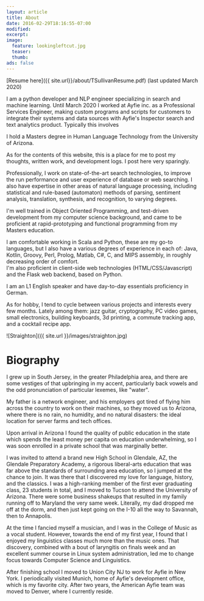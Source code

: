 ```yaml
---
layout: article
title: About
date: 2016-02-29T18:16:55-07:00
modified:
excerpt:
image:
  feature: lookingleftcut.jpg
  teaser:
  thumb:
ads: false
---
```


[Resume here]({{ site.url}}/about/TSullivanResume.pdf) (last updated March 2020)

I am a python developer and NLP engineer specializing in search and machine learning. Until March 2020 I worked at Ayfie 
inc. as a Professional Services Engineer, making custom programs and scripts for customers to integrate their systems and
data sources with Ayfie's Inspector search and text analytics product. Typically this involves  

I hold a Masters degree in Human Language Technology from the University of Arizona. 

As for the contents of this website, this is a place for me to post my thoughts, written work, and development logs. I post here very sparingly. 



Professionally, I work on state-of-the-art search technologies, to improve the run performance and user experience of database or web searching. I also have expertise in other areas of natural language processing, including statistical and rule-based (automaton) methods of parsing, sentiment analysis, translation, synthesis, and recognition, to varying degrees. 

I'm well trained in Object Oriented Programming, and test-driven development from my computer science background, and came 
to be proficient at rapid-prototyping and functional programming from my Masters education.

I am comfortable working in Scala and Python, these are my go-to languages, but I also have a various degrees of experience in
 each of: Java, Kotlin, Groovy, Perl, Prolog, Matlab, C#, C, and MIPS assembly, in roughly decreasing order of comfort.  
 I'm also proficient in client-side web technologies (HTML/CSS/Javascript) and the Flask web backend, based on Python.
 
I am an L1 English speaker and have day-to-day essentials proficiency in German. 

As for hobby, I tend to cycle between various projects and interests every few months. Lately among them: jazz guitar, 
cryptography, PC video games, small electronics, building keyboards, 3d printing, a commute tracking app, and a cocktail
  recipe app.  

![Straighton]({{ site.url }}/images/straighton.jpg)


# Biography

I grew up in South Jersey, in the greater Philadelphia area, and there are some vestiges of that upbringing in my accent,
 particularly back vowels and the odd pronunciation of particular lexemes, like "water". 

My father is a network engineer, and his employers got tired of flying him across the country to work on their machines,
 so they moved us to Arizona, where there is no rain, no humidity, and no natural disasters: the ideal location for server 
 farms and tech offices. 

Upon arrival in Arizona I found the quality of public education in the state which spends the least money per capita on 
education underwhelming, so I was soon enrolled in a private school that was marginally better. 

I was invited to attend a brand new High School in Glendale, AZ, the Glendale Preparatory Academy, a rigorous liberal-arts 
education that was far above the standards of surrounding area education, so I jumped at the chance to join. It was there
 that I discovered my love for language, history, and the classics. I was a high-ranking member of the first ever graduating class,
  23 students in total, and I moved to Tucson to attend the University of Arizona. There were some business shakeups that 
  resulted in my family running off to Maryland the very same week. Literally, my dad dropped me off at the dorm, and then
   just kept going on the I-10 all the way to Savannah, then to Annapolis. 

At the time I fancied myself a musician, and I was in the College of Music as a vocal student. However, towards the end 
of my first year, I found that I enjoyed my linguistics classes much more than the music ones. That discovery, combined with 
a bout of laryngitis on finals week and an excellent summer course in Linux system administration, led me to change focus 
towards Computer Science and Linguistics. 


After finishing school I moved to Union City NJ to work for Ayfie in New York. I periodically visited Munich, home of 
Ayfie's development office, which is my favorite city. After two years, the American Ayfie team was moved to Denver, where I 
currently reside.  
